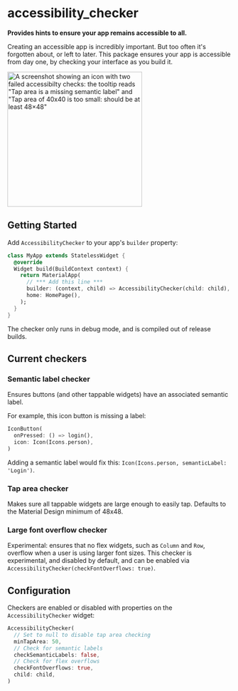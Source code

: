 # accessibility_checker

**Provides hints to ensure your app remains accessible to all.**

Creating an accessible app is incredibly important. But too often it's forgotten about, or left to later. This package ensures your app is accessible from day one, by checking your interface as you build it.

<img width="303" alt='A screenshot showing an icon with two failed accessibilty checks: the tooltip reads "Tap area is a missing semantic label" and "Tap area of 40x40 is too small: should be at least 48×48"' src="https://user-images.githubusercontent.com/756862/201646720-c6508f43-2cf9-4a54-a41b-ae7d17b55994.png">

## Getting Started

Add `AccessibilityChecker` to your app's `builder` property:

```dart
class MyApp extends StatelessWidget {
  @override
  Widget build(BuildContext context) {
    return MaterialApp(
      // *** Add this line ***
      builder: (context, child) => AccessibilityChecker(child: child),
      home: HomePage(),
    );
  }
}
```

The checker only runs in debug mode, and is compiled out of release builds.

## Current checkers

### Semantic label checker

Ensures buttons (and other tappable widgets) have an associated semantic label.

For example, this icon button is missing a label:

```dart
IconButton(
  onPressed: () => login(),
  icon: Icon(Icons.person),
)
```

Adding a semantic label would fix this: `Icon(Icons.person, semanticLabel: 'Login')`.

### Tap area checker

Makes sure all tappable widgets are large enough to easily tap. Defaults to the Material Design minimum of 48x48.

### Large font overflow checker

Experimental: ensures that no flex widgets, such as `Column` and `Row`, overflow when a user is using larger font sizes. This checker is experimental, and disabled by default, and can be enabled via `AccessibilityChecker(checkFontOverflows: true)`.

## Configuration

Checkers are enabled or disabled with properties on the `AccessibilityChecker` widget:

```dart
AccessibilityChecker(
  // Set to null to disable tap area checking
  minTapArea: 50,
  // Check for semantic labels
  checkSemanticLabels: false,
  // Check for flex overflows
  checkFontOverflows: true,
  child: child,
)
```
